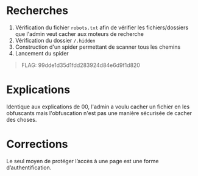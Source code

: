 # Recherches

1. Vérification du fichier `robots.txt` afin de vérifier les fichiers/dossiers que l'admin veut cacher aux moteurs de recherche
2. Vérification du dossier `/.hidden`
3. Construction d'un spider permettant de scanner tous les chemins
4. Lancement du spider

> FLAG: 99dde1d35d1fdd283924d84e6d9f1d820

# Explications

Identique aux explications de 00, l'admin a voulu cacher un fichier en les obfuscants mais l'obfuscation n'est pas une manière sécurisée de cacher des choses.

# Corrections

Le seul moyen de protéger l’accès à une page est une forme d’authentification.